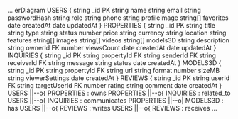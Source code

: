 ... 
erDiagram
    USERS {
        string _id PK
        string name
        string email
        string passwordHash
        string role
        string phone
        string profileImage
        string[] favorites
        date createdAt
        date updatedAt
    }
    PROPERTIES {
        string _id PK
        string title
        string type
        string status
        number price
        string currency
        string location
        string features
        string[] images
        string[] videos
        string[] models3D
        string description
        string ownerId FK
        number viewsCount
        date createdAt
        date updatedAt
    }
    INQUIRIES {
        string _id PK
        string propertyId FK
        string senderId FK
        string receiverId FK
        string message
        string status
        date createdAt
    }
    MODELS3D {
        string _id PK
        string propertyId FK
        string url
        string format
        number sizeMB
        string viewerSettings
        date createdAt
    }
    REVIEWS {
        string _id PK
        string userId FK
        string targetUserId FK
        number rating
        string comment
        date createdAt
    }
    USERS ||--o{ PROPERTIES : owns
    PROPERTIES ||--o{ INQUIRIES : related_to
    USERS ||--o{ INQUIRIES : communicates
    PROPERTIES ||--o| MODELS3D : has
    USERS ||--o{ REVIEWS : writes
    USERS ||--o{ REVIEWS : receives 
...
